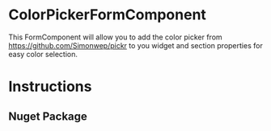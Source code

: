 # ColorPickerFormComponent
This FormComponent will allow you to add the color picker from https://github.com/Simonwep/pickr to you widget and section properties for easy color selection.

# Instructions
## Nuget Package


